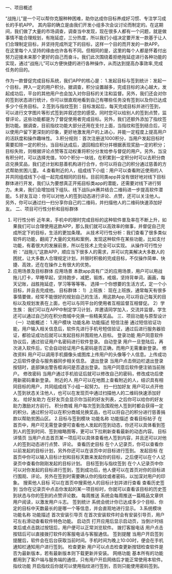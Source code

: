 一、项目概述

“战拖儿”是一个可以帮你克服种种困难，助你达成你目标养成好习惯、专注学习成长的手机APP。
其内容的确立是由我们开发小组多次会议讨论而制定的。在这期间，我们做了大量的市场调查，调查当中发现，现在很多人都有一个问题，就是做事情不能合理规划，有拖延症，三分热度，所以我们小组决定要开发一款基于让人们合理制定目标，并坚持完成所定下的目标，这样一个目的而开发的一款APP。
在这里每个人坚持的缘由也许各有不同。但相同的是，这里的每个人都是怀着付出努力迎接未来那个更好的自己而奋斗。我们此次围绕着拒绝拖延症进行各种功能的实现，通过“战拖儿”可以方便快捷的进行各种操作，从而达到提高办事效率,完成任务的目的。

作为一款督促完成目标系统，我们APP的核心是：
1.发起目标与签到统计：发起一个目标，押入一定的用户积分。据调查，积分设置越多，完成目标的决心越大，发起成功后，平台的其他用户也会加入对你目标的关注和监督。另外，我们还会对你的签到状态进行统计，你可以很直观地看到自己有哪些任务没有签到以及你已达成多少个任务目标。
2.签到与指纹签到：目标发起后，每天完成目标并进行签到，可以进行文字图片等形式签到并叙述您的感受。同时您可以给别人的签到点赞，监督评论，这些功能都是为了督促使用者完成目标。另外，我们还额外添加了指纹签到功能。据调查，目前指纹功能大部分还用在支付上面，当指纹和签到结合后，可以使用户留下更深刻的印象，更好地激发用户的上进心，并能一定程度上提高用户的活跃度和操作趣味性。
3.积分规则：首次注册送1000积分，当用户发起目标时需要扣除一定的积分。当目标达成后，退回相应积分并根据表现奖励一定的积分；目标失败，则根据评论点赞等互动权重将积分分发给参与督促的用户。另外，当没有积分时，可以选择充值，100个积分一块钱，在积累到一定积分时可以去积分商店兑换奖品，我们还计划和慈善机构进行合作，你可以将自己的积分通过慈善的方式帮助贫困儿童。
4.查看附近的人，组成线下小组：用户可以查看附近使用的人并共同组成线下小组一起完成相同的目标。目前同类app并没有很好地对线下目标群体进行开发，我们认为要想真正开拓目标类app的潜能，还需要对线下进行努力。未来，我们会增加线下组队、线下战队pk赛并结合二维码进一步提高软件潜能。
5.好友互动：你可以对他人的签到动态进行评论、点赞，还可以关注他人。另外，你可以通过扫一扫分享你自己的二维码，并扫描他人的二维码快速添加好友。
二、项目可行性分析和目标群体
1. 可行性分析
   近年来，手机中的限时完成目标的这种软件普及率在不断上升，如果我们可以合理使用这款APP，那么我们就可以高效率的做事，并督促自己完成所定下的目标，生活的更加条理。 
从技术可行性分析：我们查看了很多类似软件的功能，翻阅了大量的文档和案例，发现这种软件在某些功能，比如支付功能，有着很大的发展前景，所以在技术上完全可以实现。 
从操作可行性分析：“战拖儿”这款APP，顺应当下很多人的需求，并可以完美解决大多数人的困扰，让大多数人合理规定计划，并限时积极的完成目标，不仅操作简单、快捷、高效，还在在操作上有很大的优势。
2. 应用场景及目标群体
应用场景
本款app具有广泛的应用场景，用户可以用战拖儿打卡，早睡早起，坚持跑步，减肥，锻炼，戒烟，坚持背单词，画画，每天记账，战胜拖延症，学习等等等等。
选择一个你想要的生活方式，定一个小目标，并且去完成他。
目标群体：
1）上班族：
现在上班族，通常每天有很多事情要做，经常不能很好的规划自己的生活，用这款App,可以将自己每天的目标以及规划发表在上面，也可以与同平台的使用者互相监督互相督促。
2）学生族：
我们可以在APP中制定学习计划，并邀请同学加入，交流并监督。学生还可以通过自己的在积分商城中兑换一些精美奖品。
三、项目功能与原型设计
（一）功能概述：
1.用户模块
功能名称	功能描述
短信注册	通过短信验证功能，用户输入相关信息后，软件先进行手机号短信验证，通过后进行服务器验证，都验证成功后就可以发起目标并围观他人目标。
登录功能	用户同意软件协议后，通过验证用户名密码进行软件登录。
自动登录	用户一旦登陆后，再次进入软件后，它会自动验证用户名密码是否正确，而用户无需重新登录。
修改资料	用户可以调用手机摄像头或图库上传用户的头像等个人信息。上传成功之后软件便会与服务器同步相关信息。
退出登录	当用户点击侧边栏退出登录按钮时，底部弹出警告框询问是否退出登录。当用户同意后软件便注销当前账户。
修改密码	当用户通过手机验证后就可以修改自己的密码，修改成功后使用新密码重新登录。
附近的人	用户可以在地图上查看附近的人，结识具有相同目标的用户，共同组成线下小组一起努力。
扫一扫加好友	用户可以点开他人签到状态关注他人，也可以在发现页中通过扫描他人的二维码快速添加好友。
给好友助力	在好友页会显示你当前的好友列表，之后你可以给你的好友助力激励对方前行。
积分商城	用户每次签到及围观他人签到时都会获得一定的积分。通过积分可以在积分商城兑换奖品，也可以将自己的积分进行慈善捐款以帮助贫困山区。
2.目标与签到模块
功能名称	功能描述
查看目标帖子	在首页中，用户可无需登录便可查看他人发起的签到动态，你还可以具体看到签到人的签到时间、签到缩略图等，更可以下拉刷新查看最新的动态内容。
目标详情页	当用户点击首页某一项后可以具体查看他人签到内容，并且还可以对他人的签到动态进行点赞、评论。
查看历史目标	在个人记录页，你可以查看你以前发起的目标计划，另外你还可以在该页中对目标进行签到。
发起目标	在首页中你可以输入目标计划和目标天数来发起你的目标，之后便可以在个人记录页中查看你刚刚发起的目标计划。
目标签到与指纹签到	在个人记录页中你可以对你发起的目标进行签到，签到成功后，他人便可以在首页对你的目标进行围观、评论。另外在签到时需要确认你的指纹或者密码，以加深对用户的印象。
搜索他人目标	可以在首页中搜索他人的目标计划并进行查看
查看历史签到	当你在记录页中点击你发起的某一项目标时，你就可以查看该目标的历史签到状态与你的签到的点赞评论数。
每周推送	系统会每周推送一篇精品文章供用户阅读，以激发用户斗志。
签到统计	系统会统计你已达成多少个目标、你定的目标中天数最长的是哪一个等信息，并会直观地进行显示。
3.系统模块
功能名称	功能描述
首次安装引导页	在首次安装软件时会有安装引导页，用户可左右滑动查看软件特色功能。
启动页	打开应用后显示启动页，当倒计时结束后或点击跳过按钮后，用户便可以正常浏览软件。
拨打客服电话	用户点击按钮后可以直接拨打软件的客服电话与客服通信。
签到提醒	当用户开启签到提醒后，软件会在后台获取当前时间。手机时间为晚上10:00时，便会在手机通知栏通知用户进行签到。
检查更新	用户可以点击检查更新按钮检查软件是否为最新版本，若有最新版本则下载更新并安装。
网络功能	基本所有的功能都用到了客户端与服务端的通信，只有用户开启网络后才能正常使用本软件。
指纹功能	开启指纹后你就可以使用指纹进行签到，否则只能使用密码签到。
